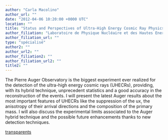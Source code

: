 ```yaml
---
author: "Carla Macolino"
author_url: ""
date: "2012-04-06 10:20:00 +0000 UTC"
location: ""
title: "Status and Perspectives of Ultra-High Energy Cosmic Ray Physics with the Pierre Auger Observatory"
author_filiation: "Laboratoire de Physique Nucléaire et des Hautes Energies (LPNHE), Paris"
author_filiation_url: ""
type: "spécialisé"
author2: ""
author_url2: ""
author_filiation2: ""
author_filiation_url2: ""
title2: ""
---
```

The Pierre Auger Observatory is the biggest experiment ever realized for the detection of the ultra-high energy cosmic rays (UHECRs), providing, with its hybrid technique, unprecedent statistics and a good accuracy in the reconstruction of the events. I will present the latest Auger results about the most important features of UHECRs like the suppression of the ux, the anisotropy of their arrival directions and the composition of the primary mass. I will also discuss the experimental limits associated to the Auger hybrid technique and the possible future enhancements thanks to new detection techniques.

[transparents](images/Communication/seminaires/CarlaMacolino.pdf)
